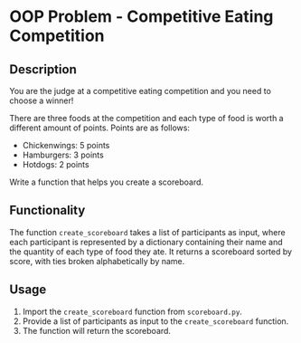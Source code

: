 # OOP Problem - Competitive Eating Competition

## Description

You are the judge at a competitive eating competition and you need to choose a winner!

There are three foods at the competition and each type of food is worth a different amount of points. Points are as follows:

- Chickenwings: 5 points
- Hamburgers: 3 points
- Hotdogs: 2 points

Write a function that helps you create a scoreboard.

## Functionality

The function `create_scoreboard` takes a list of participants as input, where each participant is represented by a dictionary containing their name and the quantity of each type of food they ate. It returns a scoreboard sorted by score, with ties broken alphabetically by name.

## Usage

1. Import the `create_scoreboard` function from `scoreboard.py`.
2. Provide a list of participants as input to the `create_scoreboard` function.
3. The function will return the scoreboard.

